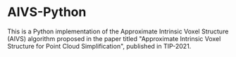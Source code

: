 # AIVS-Python
This is a Python implementation of the Approximate Intrinsic Voxel Structure (AIVS) algorithm proposed in the paper titled "Approximate Intrinsic Voxel Structure for Point Cloud Simplification", published in TIP-2021.
